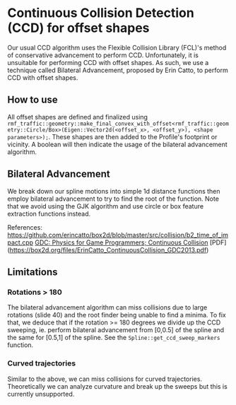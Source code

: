 # Continuous Collision Detection (CCD) for offset shapes

Our usual CCD algorithm uses the Flexible Collision Library (FCL)'s method of conservative advancement to perform CCD. Unfortunately, it is  unsuitable for performing CCD with offset shapes. As such, we use a technique called Bilateral Advancement, proposed by Erin Catto, to perform CCD with offset shapes.

## How to use 

All offset shapes are defined and finalized using `rmf_traffic::geometry::make_final_convex_with_offset<rmf_traffic::geometry::Circle/Box>(Eigen::Vector2d(<offset_x>, <offset_y>), <shape parameters>);`. These shapes are then added to the Profile's footprint or vicinity. A boolean will then indicate the usage of the bilateral advancement algorithm.

## Bilateral Advancement

We break down our spline motions into simple 1d distance functions then employ bilateral advancement to try to find the root of the function. Note that we avoid using the GJK algorithm and use circle or box feature extraction functions instead.

References:
https://github.com/erincatto/box2d/blob/master/src/collision/b2_time_of_impact.cpp
[GDC: Physics for Game Programmers; Continuous Collision](https://www.youtube.com/watch?v=7_nKOET6zwI)
[PDF] (https://box2d.org/files/ErinCatto_ContinuousCollision_GDC2013.pdf)

## Limitations

### Rotations > 180

The bilateral advancement algorithm can miss collisions due to large rotations (slide 40) and the root finder being unable to find a minima. To fix that, we deduce that if the rotation >= 180 degrees we divide up the CCD sweeping, ie. perform bilateral advancement from [0,0.5] of the spline and the same for [0.5,1] of the spline. See the `Spline::get_ccd_sweep_markers` function.

### Curved trajectories

Similar to the above, we can miss collisions for curved trajectories. Theoretically we can analyze curvature and break up the sweeps but this is currently unsupported.

